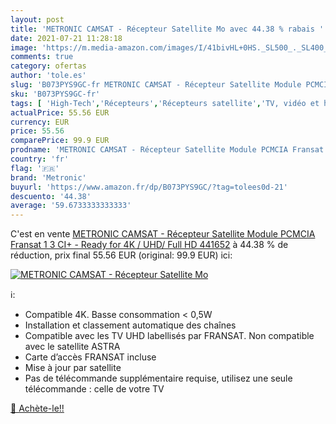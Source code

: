 ```yaml
---
layout: post
title: 'METRONIC CAMSAT - Récepteur Satellite Mo avec 44.38 % rabais '
date: 2021-07-21 11:28:18
image: 'https://m.media-amazon.com/images/I/41bivHL+0HS._SL500_._SL400_.jpg'
comments: true
category: ofertas
author: 'tole.es'
slug: 'B073PYS9GC-fr METRONIC CAMSAT - Récepteur Satellite Module PCMCIA...'
sku: 'B073PYS9GC-fr'
tags: [ 'High-Tech','Récepteurs','Récepteurs satellite','TV, vidéo et home cinéma','metronic', ]
actualPrice: 55.56 EUR
currency: EUR
price: 55.56
comparePrice: 99.9 EUR
prodname: 'METRONIC CAMSAT - Récepteur Satellite Module PCMCIA Fransat 1 3 CI+ - Ready for 4K / UHD/ Full HD 441652'
country: 'fr'
flag: '🇫🇷'
brand: 'Metronic'
buyurl: 'https://www.amazon.fr/dp/B073PYS9GC/?tag=tolees0d-21'
descuento: '44.38'
average: '59.6733333333333'
---
```


C'est en vente [METRONIC CAMSAT - Récepteur Satellite Module PCMCIA Fransat 1 3 CI+ - Ready for 4K / UHD/ Full HD 441652](https://www.amazon.fr/dp/B073PYS9GC/?tag=tolees0d-21)  à  44.38 % de réduction, prix final  55.56 EUR (original: 99.9 EUR) ici:

[![METRONIC CAMSAT - Récepteur Satellite Mo](https://m.media-amazon.com/images/I/41bivHL+0HS._SL500_._SL400_.jpg)](https://www.amazon.fr/dp/B073PYS9GC/?tag=tolees0d-21)

ℹ️:

- Compatible 4K. Basse consommation < 0,5W
- Installation et classement automatique des chaînes
- Compatible avec les TV UHD labellisés par FRANSAT. Non compatible avec le satellite ASTRA
- Carte d’accès FRANSAT incluse
- Mise à jour par satellite
- Pas de télécommande supplémentaire requise, utilisez une seule télécommande : celle de votre TV

[🛒 Achète-le!!](https://www.amazon.fr/dp/B073PYS9GC/?tag=tolees0d-21)
